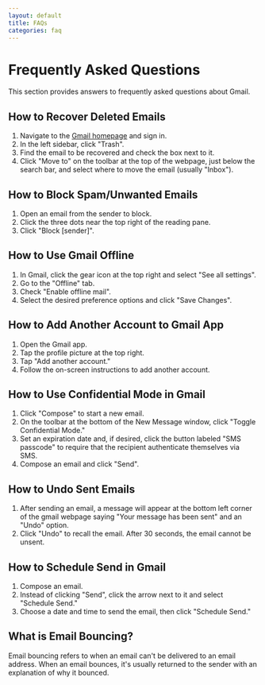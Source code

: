 ```yaml
---
layout: default
title: FAQs
categories: faq
---
```


# Frequently Asked Questions

This section provides answers to frequently asked questions about Gmail.

## How to Recover Deleted Emails

1. Navigate to the [Gmail homepage](https://mail.google.com) and sign in.
2. In the left sidebar, click "Trash".
3. Find the email to be recovered and check the box next to it.
4. Click "Move to" on the toolbar at the top of the webpage, just below the search bar, and select where to move the email (usually "Inbox").

## How to Block Spam/Unwanted Emails

1. Open an email from the sender to block.
2. Click the three dots near the top right of the reading pane.
3. Click "Block \[sender\]".

## How to Use Gmail Offline

1. In Gmail, click the gear icon at the top right and select "See all settings".
2. Go to the "Offline" tab.
3. Check "Enable offline mail".
4. Select the desired preference options and click "Save Changes".

## How to Add Another Account to Gmail App

1. Open the Gmail app.
2. Tap the profile picture at the top right.
3. Tap "Add another account."
4. Follow the on-screen instructions to add another account.

## How to Use Confidential Mode in Gmail

1. Click "Compose" to start a new email.
2. On the toolbar at the bottom of the New Message window, click "Toggle Confidential Mode."
3. Set an expiration date and, if desired, click the button labeled "SMS passcode" to require that the recipient authenticate themselves via SMS.
4. Compose an email and click "Send".

## How to Undo Sent Emails

1. After sending an email, a message will appear at the bottom left corner of the gmail webpage saying "Your message has been sent" and an "Undo" option.
2. Click "Undo" to recall the email.  After 30 seconds, the email cannot be unsent.

## How to Schedule Send in Gmail

1. Compose an email.
2. Instead of clicking "Send", click the arrow next to it and select "Schedule Send."
3. Choose a date and time to send the email, then click "Schedule Send."

## What is Email Bouncing?

Email bouncing refers to when an email can't be delivered to an email address. When an email bounces, it's usually returned to the sender with an explanation of why it bounced.
